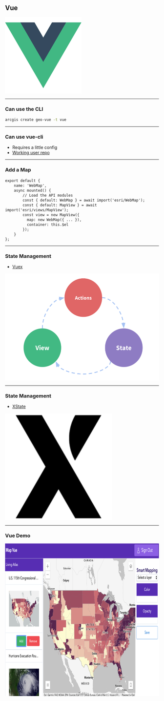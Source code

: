 <!-- .slide: data-background="./../common/slides/section.jpg" -->

## Vue

<img alt="Vue" src="../common/images/vue-logo.png" class="transparent" height="250" />

----

### Can use the CLI

```sh
arcgis create geo-vue -t vue
```

----

### Can use vue-cli

* Requires a little config
* [Working user repo](https://github.com/crackernutter/arcgis-webpack-vue-calcite)

----

### Add a Map

```tsx
export default {
    name: 'WebMap',
    async mounted() {
        // Load the API modules
        const { default: WebMap } = await import('esri/WebMap');
        const { default: MapView } = await import('esri/views/MapView');
        const view = new MapView({
          map: new WebMap({ ... }),
          container: this.$el
        });
    }
};
```

----

### State Management

* [Vuex](https://vuex.vuejs.org/)

<img alt="Vuex" src="../common/images/vuex-flow.png" class="transparent" height="350" />

----

### State Management

* [XState](https://xstate.js.org/)

<img alt="XState" src="../common/images/xstate.png" class="transparent" height="350" />

----
<!-- .slide: data-background="./../common/slides/demo.jpg" -->

### Vue Demo

<a href="https://jsapi-map-vue.surge.sh/" target="_blank" rel="noopener">
  <img alt="Map Vue" src="../common/images/mapvue.png" class="transparent" height="500" />
</a>
